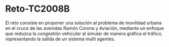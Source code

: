 # Reto-TC2008B
El reto consiste en proponer una solución al problema de movilidad urbana en el cruce de las avenidas Ramón Corona y Aviación, mediante un enfoque que reduzca la congestión vehicular al simular de manera gráfica el tráfico, representando la salida de un sistema multi agentes.
